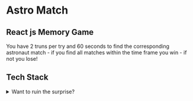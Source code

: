 # Astro Match

## React js Memory Game

You have 2 truns per try and 60 seconds to find the corresponding astronaut match - if you find all matches within the time frame you win - if not you lose!

## Tech Stack

<details>
<summary>Want to ruin the surprise?</summary>
<br>
  
  - Html
  - 
</details>
